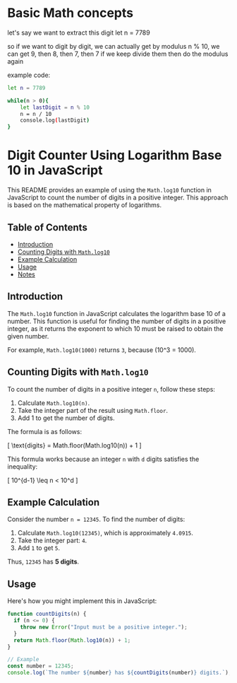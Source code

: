 # Basic Math concepts

let's say we want to extract this digit
let n  = 7789

so if we want to digit by digit, we can actually get by modulus
n % 10, we can get 9, then 8, then 7, then 7 if we keep divide them then do the modulus again

example code:
```bash
let n = 7789

while(n > 0){
    let lastDigit = n % 10
    n = n / 10
    console.log(lastDigit)
}
```

# Digit Counter Using Logarithm Base 10 in JavaScript

This README provides an example of using the `Math.log10` function in JavaScript to count the number of digits in a positive integer. This approach is based on the mathematical property of logarithms.

## Table of Contents

- [Introduction](#introduction)
- [Counting Digits with `Math.log10`](#counting-digits-with-mathlog10)
- [Example Calculation](#example-calculation)
- [Usage](#usage)
- [Notes](#notes)

## Introduction

The `Math.log10` function in JavaScript calculates the logarithm base 10 of a number. This function is useful for finding the number of digits in a positive integer, as it returns the exponent to which 10 must be raised to obtain the given number.

For example, `Math.log10(1000)` returns `3`, because \(10^3 = 1000\).

## Counting Digits with `Math.log10`

To count the number of digits in a positive integer `n`, follow these steps:

1. Calculate `Math.log10(n)`.
2. Take the integer part of the result using `Math.floor`.
3. Add 1 to get the number of digits.

The formula is as follows:

\[
\text{digits} = Math.floor(Math.log10(n)) + 1
\]

This formula works because an integer `n` with `d` digits satisfies the inequality:

\[
10^{d-1} \leq n < 10^d
\]

## Example Calculation

Consider the number `n = 12345`. To find the number of digits:

1. Calculate `Math.log10(12345)`, which is approximately `4.0915`.
2. Take the integer part: `4`.
3. Add `1` to get `5`.

Thus, `12345` has **5 digits**.

## Usage

Here's how you might implement this in JavaScript:

```javascript
function countDigits(n) {
  if (n <= 0) {
    throw new Error("Input must be a positive integer.");
  }
  return Math.floor(Math.log10(n)) + 1;
}

// Example
const number = 12345;
console.log(`The number ${number} has ${countDigits(number)} digits.`);